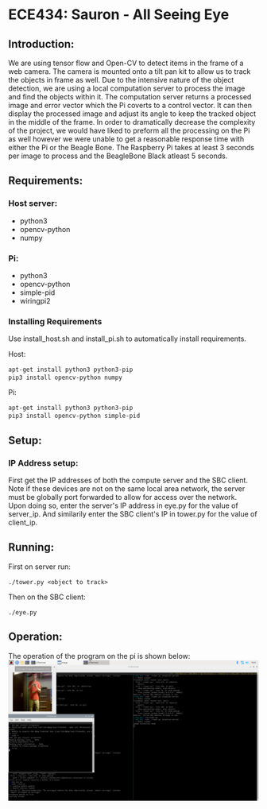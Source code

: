 # ECE434: Sauron - All Seeing Eye

## Introduction:
We are using tensor flow and Open-CV to detect items in the frame of a web camera.
The camera is mounted onto a tilt pan kit to allow us to track the objects in frame as well.
Due to the intensive nature of the object detection, we are using a local computation server to process the image and find the objects within it.
The computation server returns a processed image and error vector which the Pi coverts to a control vector.
It can then display the processed image and adjust its angle to keep the tracked object in the middle of the frame.
In order to dramatically decrease the complexity of the project, we would have liked to preform all the processing on the Pi as well however we were unable to get a reasonable response time with either the Pi or the Beagle Bone.
The Raspberry Pi takes at least 3 seconds per image to process and the BeagleBone Black atleast 5 seconds.

## Requirements:  
### Host server: 
* python3
* opencv-python
* numpy  

### Pi:  
* python3
* opencv-python  
* simple-pid  
* wiringpi2

### Installing Requirements
Use install_host.sh and install_pi.sh to automatically install requirements.

Host: 
```
apt-get install python3 python3-pip
pip3 install opencv-python numpy
```

Pi: 
```
apt-get install python3 python3-pip
pip3 install opencv-python simple-pid
```

## Setup:  

### IP Address setup:
First get the IP addresses of both the compute server and the SBC client. Note if these devices are not on the same local area network, the server must be globally port forwarded to allow for access over the network.  
Upon doing so, enter the server's IP address in eye.py for the value of server_ip. And similarily enter the SBC client's IP in tower.py for the value of client_ip.  

## Running:   

First on server run: 
```
./tower.py <object to track>
```

Then on the SBC client:  
```
./eye.py
```

## Operation:  
The operation of the program on the pi is shown below:  
![Run_Screenshot](screenshot.png)
